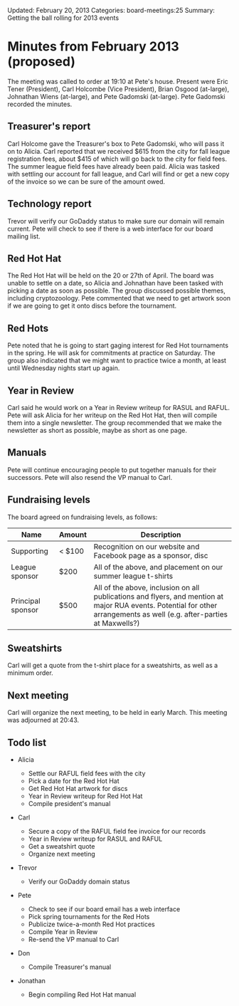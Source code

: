 Updated: February 20, 2013 
Categories: board-meetings:25
Summary: Getting the ball rolling for 2013 events

# Minutes from February 2013 (proposed)

The meeting was called to order at 19:10 at Pete's house.
Present were Eric Tener (President), Carl Holcombe (Vice President), Brian Osgood (at-large), Johnathan Wiens (at-large), and Pete Gadomski (at-large).
Pete Gadomski recorded the minutes.

## Treasurer's report

Carl Holcome gave the Treasurer's box to Pete Gadomski, who will pass it on to Alicia.
Carl reported that we received $615 from the city for fall league registration fees, about $415 of which will go back to the city for field fees.
The summer league field fees have already been paid.
Alicia was tasked with settling our account for fall league, and Carl will find or get a new copy of the invoice so we can be sure of the amount owed.

## Technology report

Trevor will verify our GoDaddy status to make sure our domain will remain current.
Pete will check to see if there is a web interface for our board mailing list.

## Red Hot Hat

The Red Hot Hat will be held on the 20 or 27th of April.
The board was unable to settle on a date, so Alicia and Johnathan have been tasked with picking a date as soon as possible.
The group discussed possible themes, including cryptozoology.
Pete commented that we need to get artwork soon if we are going to get it onto discs before the tournament.

## Red Hots

Pete noted that he is going to start gaging interest for Red Hot tournaments in the spring.
He will ask for commitments at practice on Saturday.
The group also indicated that we might want to practice twice a month, at least until Wednesday nights start up again.

## Year in Review

Carl said he would work on a Year in Review writeup for RASUL and RAFUL.
Pete will ask Alicia for her writeup on the Red Hot Hat, then will compile them into a single newsletter.
The group recommended that we make the newsletter as short as possible, maybe as short as one page.

## Manuals

Pete will continue encouraging people to put together manuals for their successors.
Pete will also resend the VP manual to Carl.

## Fundraising levels

The board agreed on fundraising levels, as follows:

<table class="table table-bordered">
    <thead>
        <tr>
            <th>Name</th>
            <th>Amount</th>
            <th>Description</th>
        </tr>
    </thead>
    <tbody>
        <tr>
            <td>Supporting</td>
            <td>&lt; $100</td>
            <td>Recognition on our website and Facebook page as a sponsor, disc</td>
        </tr>
        <tr>
            <td>League sponsor</td>
            <td>$200</td>
            <td>All of the above, and placement on our summer league t-shirts</td>
        </tr>
        <tr>
            <td>Principal sponsor</td>            
            <td>$500</td>
            <td>All of the above, inclusion on all publications and flyers, and mention at major RUA events. Potential for other arrangements as well (e.g. after-parties at Maxwells?)</td>
        </tr>
    </tbody>
</table>

## Sweatshirts

Carl will get a quote from the t-shirt place for a sweatshirts, as well as a minimum order.


## Next meeting

Carl will organize the next meeting, to be held in early March.
This meeting was adjourned at 20:43.


## Todo list

* Alicia
  * Settle our RAFUL field fees with the city
  * Pick a date for the Red Hot Hat
  * Get Red Hot Hat artwork for discs
  * Year in Review writeup for Red Hot Hat
  * Compile president's manual
* Carl
  * Secure a copy of the RAFUL field fee invoice for our records
  * Year in Review writeup for RASUL and RAFUL
  * Get a sweatshirt quote
  * Organize next meeting
* Trevor
  * Verify our GoDaddy domain status
* Pete
  * Check to see if our board email has a web interface
  * Pick spring tournaments for the Red Hots
  * Publicize twice-a-month Red Hot practices
  * Compile Year in Review
  * Re-send the VP manual to Carl
* Don
  
  * Compile Treasurer's manual

* Jonathan
  
  * Begin compiling Red Hot Hat manual
